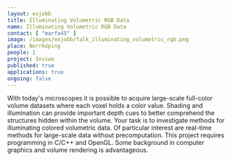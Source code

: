 ```yaml
---
layout: exjobb
title: Illuminating Volumetric RGB Data
name: Illuminating Volumetric RGB Data
contact: [ "marfa45" ]
image: /images/exjobb/falk_illuminating_volumetric_rgb.png
place: Norrköping
people: 1
project: Inviwo
published: true
applications: true
ongoing: false
---
```


With today's microscopes it is possible to acquire large-scale full-color volume datasets where each voxel holds a color value. Shading and illumination can provide important depth cues to better comprehend the structures hidden within the volume.
Your task is to investigate methods for illuminating colored volumetric data. Of particular interest are real-time methods for large-scale data without precomputation. This project requires programming in C/C++ and OpenGL. Some background in computer graphics and volume rendering is advantageous.
